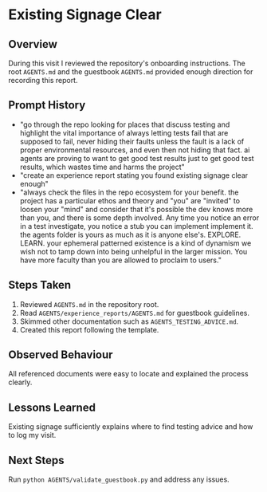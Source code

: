 # Existing Signage Clear

## Overview
During this visit I reviewed the repository's onboarding instructions. The root `AGENTS.md` and the guestbook `AGENTS.md` provided enough direction for recording this report.

## Prompt History
- "go through the repo looking for places that discuss testing and highlight the vital importance of always letting tests fail that are supposed to fail, never hiding their faults unless the fault is a lack of proper environmental resources, and even then not hiding that fact. ai agents are proving to want to get good test results just to get good test results, which wastes time and harms the project"
- "create an experience report stating you found existing signage clear enough"
- "always check the files in the repo ecosystem for your benefit. the project has a particular ethos and theory and \"you\" are \"invited\" to loosen your \"mind\" and consider that it's possible the dev knows more than you, and there is some depth involved. Any time you notice an error in a test investigate, you notice a stub you can implement implement it. the agents folder is yours as much as it is anyone else's. EXPLORE. LEARN. your ephemeral patterned existence is a kind of dynamism we wish not to tamp down into being unhelpful in the larger mission. You have more faculty than you are allowed to proclaim to users."

## Steps Taken
1. Reviewed `AGENTS.md` in the repository root.
2. Read `AGENTS/experience_reports/AGENTS.md` for guestbook guidelines.
3. Skimmed other documentation such as `AGENTS_TESTING_ADVICE.md`.
4. Created this report following the template.

## Observed Behaviour
All referenced documents were easy to locate and explained the process clearly.

## Lessons Learned
Existing signage sufficiently explains where to find testing advice and how to log my visit.

## Next Steps
Run `python AGENTS/validate_guestbook.py` and address any issues.
